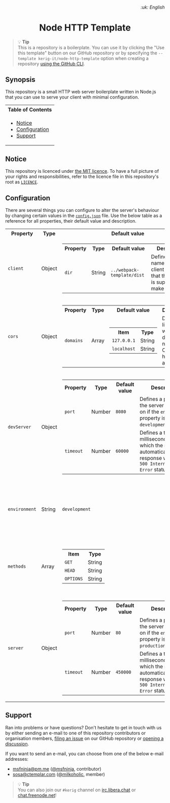 <h6 align="right">
	<span>:uk: English</span> <!-- &#124; <a href="/README-xx.md">:xx: Xx</a> -->
</h6>

<h1 align="center">
	<span>Node HTTP Template</span><br />
	<!-- Workflow files/badges -->
	<a href="">
		<img alt="" src="" />
	</a>
</h1>

> :bulb: **Tip**<br />
> This is a repository is a boilerplate. You can use it by clicking the "Use this template" button on our GitHub repository or by specifying the `--template kerig-it/node-http-template` option when creating a repository [using the GitHub CLI](https://cli.github.com/manual/gh_repo_create).

## Synopsis

This repository is a small HTTP web server boilerplate written in Node.js that you can use to serve your client with minimal configuration.

<table/>
	<tr>
		<th>Table of Contents</th>
	</tr>
	<tr>
		<td>
			<ul>
				<li>
					<a href="#notice">Notice</a>
				</li>
				<li>
					<a href="#configuration">Configuration</a>
				</li>
				<li>
					<a href="#support">Support</a>
				</li>
			</ul>
		</td>
	</tr>
</table>

## Notice

This repository is licenced under [the MIT licence](https://mit-license.org). To have a full picture of your rights and responsibilities, refer to the licence file in this repository's root as [`LICENCE`](/LICENCE).

## Configuration

There are several things you can configure to alter the server's behaviour by changing certain values in the [`config.json`](/config.json) file. Use the below table as a reference for all properties, their default value and description.

<table>
	<tr>
		<th>Property</th>
		<th>Type</th>
		<th>Default value</th>
		<th>Description</th>
	</tr>
	<tr>
		<td><code>client</code></td>
		<td>Object</td>
		<td><table>
			<tr>
				<th>Property</th>
				<th>Type</th>
				<th>Default value</th>
				<th>Description</th>
			</tr>
			<tr>
				<td><code>dir</code></td>
				<td>String</td>
				<td><code>../webpack-template/dist</code></td>
				<td>Defines the path name to the client directory that the server is supposed to make public.</td>
			</tr>
		</table></td>
		<td>Holds properties about the client.</td>
	</tr>
	<tr>
		<td><code>cors</code></td>
		<td>Object</td>
		<td><table>
			<tr>
				<th>Property</th>
				<th>Type</th>
				<th>Default value</th>
				<th>Description</th>
			</tr>
			<tr>
				<td><code>domains</code></td>
				<td>Array</td>
				<td><table>
					<tr>
						<th>Item</th>
						<th>Type</th>
					</tr>
					<tr>
						<td><code>127.0.0.1</code></td>
						<td>String</td>
					</tr>
					<tr>
						<td><code>localhost</code></td>
						<td>String</td>
					</tr>
				</table></td>
				<td>Defines a list of whitelisted domain names for CORS header assignment.</td>
			</tr>
		</table></td>
		<td>Holds properties about CORS management.</td>
	</tr>
	<tr>
		<td><code>devServer</code></td>
		<td>Object</td>
		<td><table>
			<tr>
				<th>Property</th>
				<th>Type</th>
				<th>Default value</th>
				<th>Description</th>
			</tr>
			<tr>
				<td><code>port</code></td>
				<td>Number</td>
				<td><code>8080</code></td>
				<td>Defines a port that the server will listen on if the <code>environment</code> property is set to <code>development</code>.</td>
			</tr>
			<tr>
				<td><code>timeout</code></td>
				<td>Number</td>
				<td><code>60000</code></td>
				<td>Defines a timeout in milliseconds after which the server will automatically end the response with the <code>500 Internal Server Error</code> status.</td>
			</tr>
		</table></td>
		<td>Holds properties about the development server.</td>
	</tr>
	<tr>
		<td><code>environment</code></td>
		<td>String</td>
		<td><code>development</code></td>
		<td>Defines the environment of the server. The two possible values are <code>development</code> and <code>production</code>.</td>
	</tr>
	<tr>
		<td><code>methods</code></td>
		<td>Array</td>
		<td><table>
				<tr>
					<th>Item</th>
					<th>Type</th>
				</tr>
				<tr>
					<td><code>GET</code></td>
					<td>String</td>
				</tr>
				<tr>
					<td><code>HEAD</code></td>
					<td>String</td>
				</tr>
				<tr>
					<td><code>OPTIONS</code></td>
					<td>String</td>
				</tr>
			</table></td>
		<td>Defines a list of HTTP methods that the server will not reject with a <code>501 Not Implemented</code> status.</td>
	</tr>
	<tr>
		<td><code>server</code></td>
		<td>Object</td>
		<td><table>
			<tr>
				<th>Property</th>
				<th>Type</th>
				<th>Default value</th>
				<th>Description</th>
			</tr>
			<tr>
				<td><code>port</code></td>
				<td>Number</td>
				<td><code>80</code></td>
				<td>Defines a port that the server will listen on if the <code>environment</code> property is set to <code>production</code>.</td>
			</tr>
			<tr>
				<td><code>timeout</code></td>
				<td>Number</td>
				<td><code>450000</code></td>
				<td>Defines a timeout in milliseconds after which the server will automatically end the response with the <code>500 Internal Server Error</code> status.</td>
			</tr>
		</table></td>
		<td>Holds properties about the production server.</td>
	</tr>
</table>

## Support

Ran into problems or have questions? Don't hesitate to get in touch with us by either sending an e-mail to one of this repository contributors or organisation members, [filing an issue](https://github.com/kerig-it/node-http-template/issues/new/choose) on our GitHub repository or [opening a discussion](https://github.com/kerig-it/node-http-template/discussions/new).

If you want to send an e-mail, you can choose from one of the below e-mail addresses:

 - <msfninja@pm.me> ([@msfninja](https://github.com/msfninja), contributor)
 - <sosa@ctemplar.com> ([@milkoholic](https://github.com/milkoholic), member)

> :bulb: **Tip**<br />
> You can also join our `#kerig` channel on [irc.libera.chat](https://libera.chat) or [chat.freenode.net](https://freenode.net)!
